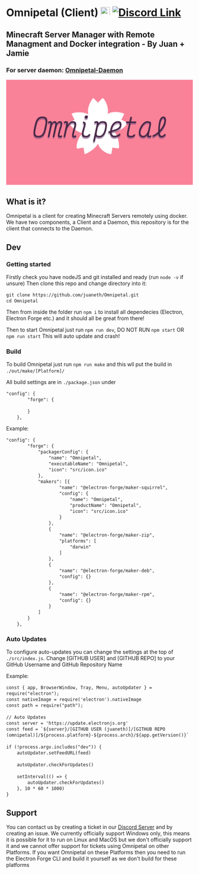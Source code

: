 # Omnipetal (Client) <img src="https://user-images.githubusercontent.com/68202118/162853416-0ca7c63b-0d6d-4d28-9c5c-3f165bb31811.png" width="25" height="25"> [![Discord Link](https://img.shields.io/badge/-Server-5865F2?logo=discord&logoColor=white&style=for-the-badge)](https://discord.gg/ufAX6VqcaD)
## Minecraft Server Manager with Remote Managment and Docker integration - By Juan + Jamie

### For server daemon: [Omnipetal-Daemon](https://github.com/juaneth/Omnipetal-Daemon)

<img src="/src/omnipetal.png" width="800">

## What is it?
Omnipetal is a client for creating Minecraft Servers remotely using docker. We have two components, a Client and a Daemon, this repository is for the client that connects to the Daemon. 

## Dev
### Getting started

Firstly check you have nodeJS and git installed and ready (run `node -v` if unsure) Then clone this repo and change directory into it: 
```
git clone https://github.com/juaneth/Omnipetal.git
cd Omnipetal
```
Then from inside the folder run `npm i` to install all dependecies (Electron, Electron Forge etc.) and it should all be great from there!

Then to start Omnipetal just run `npm run dev`, DO NOT RUN `npm start` OR `npm run start` This will auto update and crash!

### Build
To build Omnipetal just run `npm run make` and this wll put the build in `./out/make/[Platform]/`

All build settings are in `./package.json` under 
```
"config": {
        "forge": {

        }
    },
```

Example: 
```
"config": {
        "forge": {
            "packagerConfig": {
                "name": "Omnipetal",
                "executableName": "Omnipetal",
                "icon": "src/icon.ico"
            },
            "makers": [{
                    "name": "@electron-forge/maker-squirrel",
                    "config": {
                        "name": "Omnipetal",
                        "productName": "Omnipetal",
                        "icon": "src/icon.ico"
                    }
                },
                {
                    "name": "@electron-forge/maker-zip",
                    "platforms": [
                        "darwin"
                    ]
                },
                {
                    "name": "@electron-forge/maker-deb",
                    "config": {}
                },
                {
                    "name": "@electron-forge/maker-rpm",
                    "config": {}
                }
            ]
        }
    },
```
### Auto Updates
To configure auto-updates you can change the settings at the top of `./src/index.js`. Change [GITHUB USER] and [GITHUB REPO] to your GitHub Username and GitHub Repository Name

Example: 
```
const { app, BrowserWindow, Tray, Menu, autoUpdater } = require("electron");
const nativeImage = require('electron').nativeImage
const path = require("path");

// Auto Updates
const server = 'https://update.electronjs.org'
const feed = `${server}/[GITHUB USER (juaneth)]/[GITHUB REPO (omnipetal)]/${process.platform}-${process.arch}/${app.getVersion()}`

if (!process.argv.includes("dev")) {
    autoUpdater.setFeedURL(feed)

    autoUpdater.checkForUpdates()

    setInterval(() => {
        autoUpdater.checkForUpdates()
    }, 10 * 60 * 1000)
}
```

## Support
You can contact us by creating a ticket in our [Discord Server](https://discord.gg/ufAX6VqcaD) and by creating an issue. We currently officially support Windows only, this means it is possible for it to run on Linux and MacOS but we don't officially support it and we cannot offer support for tickets using Omnipetal on other Platforms. If you want Omnipetal on these Platforms then you need to run the Electron Forge CLI and build it yourself as we don't build for these platforms
